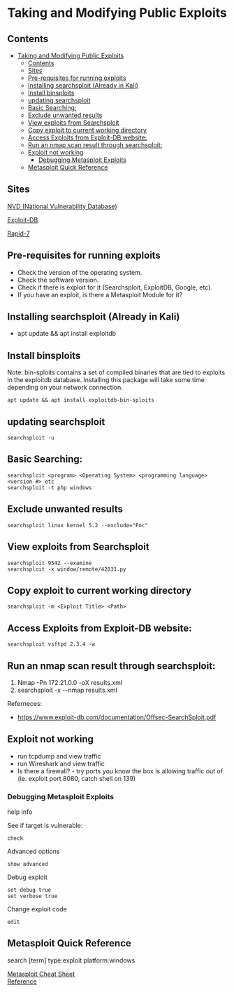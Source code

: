 # Taking and Modifying Public Exploits 
## Contents 
- [Taking and Modifying Public Exploits](#taking-and-modifying-public-exploits)
  * [Contents](#contents)
  * [Sites](#sites)
  * [Pre-requisites for running exploits](#pre-requisites-for-running-exploits)
  * [Installing searchsploit (Already in Kali)](#installing-searchsploit--already-in-kali-)
  * [Install binsploits](#install-binsploits)
  * [updating searchsploit](#updating-searchsploit)
  * [Basic Searching:](#basic-searching-)
  * [Exclude unwanted results](#exclude-unwanted-results)
  * [View exploits from Searchsploit](#view-exploits-from-searchsploit)
  * [Copy exploit to current working directory](#copy-exploit-to-current-working-directory)
  * [Access Exploits from Exploit-DB website:](#access-exploits-from-exploit-db-website-)
  * [Run an nmap scan result through searchsploit:](#run-an-nmap-scan-result-through-searchsploit-)
  * [Exploit not working](#exploit-not-working)
    + [Debugging Metasploit Exploits](#debugging-metasploit-exploits)
  * [Metasploit Quick Reference](#metasploit-quick-reference)


## Sites
[NVD (National Vulnerability Database)](https://nvd.nist.gov/vuln/full-listing)   

[Exploit-DB](https://www.exploit-db.com/) 

[Rapid-7](https://www.rapid7.com/db/) 

## Pre-requisites for running exploits

- Check the version of the operating system.
- Check the software version.
- Check if there is exploit for it (Searchsploit, ExploitDB, Google, etc).
- If you have an exploit, is there a Metasploit Module for it?

## Installing searchsploit (Already in Kali)

- apt update && apt install exploitdb

## Install binsploits
Note: bin-sploits contains a set of compiled binaries that are tied to exploits in the exploitdb database. Installing this package will take some time depending on your network connection. 

    apt update && apt install exploitdb-bin-sploits

## updating searchsploit

    searchsploit -u

## Basic Searching: 

    searchsploit <program> <Operating System> <programming language> <version #> etc
    searchsploit -t php windows

## Exclude unwanted results
    
    searchsploit linux kernel 5.2 --exclude="Poc"

## View exploits from Searchsploit
    
    searchsploit 9542 --examine
    searchsploit -x window/remote/42031.py


## Copy exploit to current working directory
    
    searchsploit -m <Exploit Title> <Path>

## Access Exploits from Exploit-DB website: 

    searchsploit vsftpd 2.3.4 -w

## Run an nmap scan result through searchsploit: 
1. Nmap -Pn 172.21.0.0 -oX results.xml
2. searchsploit -x --nmap results.xml

Referneces: 

- https://www.exploit-db.com/documentation/Offsec-SearchSploit.pdf


## Exploit not working
- run tcpdump and view traffic
- run Wireshark and view traffic
- Is there a firewall? - try ports you know the box is allowing traffic out of (ie. exploit port 8080, catch shell on 139) 
### Debugging Metasploit Exploits 
help
info

See if target is vulnerable:

    check 
    
Advanced options

    show advanced 
    
 Debug exploit 
 
    set debug true
    set verbose true 
    
Change exploit code

    edit 
    
    
 ## Metasploit Quick Reference
 search [term] type:exploit platform:windows
 
[Metasploit Cheat Sheet](https://www.andreafortuna.org/2017/12/11/metasploit-console-my-own-cheatsheet/)  
[Reference](https://ivanitlearning.wordpress.com/2019/10/03/exploit-code-debugging-in-metasploit/)  
